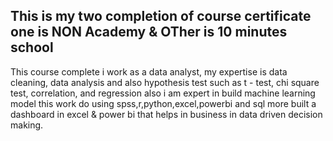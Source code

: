 ## This is my two completion of course certificate one is NON Academy & OTher is 10 minutes school 
This course complete i work as a data analyst, my expertise is data cleaning, data analysis and also hypothesis test such as t - test, chi square test, correlation, and regression
also i am expert in build machine learning model this work do using spss,r,python,excel,powerbi and sql
more built a dashboard in excel & power bi that helps in business in data driven decision making.
